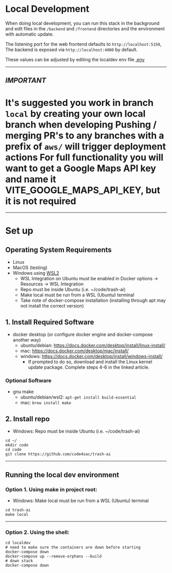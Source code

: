 # Local Development

When doing local development, you can run this stack in the background and
edit files in the `/backend` and `/frontend` directories and the environment
with automatic update.

The listening port for the web frontend defaults to `http://localhost:5150`,
The backend is exposed via `http://localhost:4000` by default.

These values can be adjusted by editing the localdev env file [.env](../localdev/.env)

---

## _*IMPORTANT*_

It's suggested you work in branch `local` by creating your own local branch when developing
Pushing / merging PR's to any branches with a prefix of `aws/` will trigger deployment actions
For full functionality you will want to get a Google Maps API key and name it VITE_GOOGLE_MAPS_API_KEY, but it is not required
=======


---
# Set up 

## Operating System Requirements
-   Linux
-   MacOS (testing)
-   Windows using [WSL2](https://learn.microsoft.com/en-us/windows/wsl/install)
    -   WSL Integration on Ubuntu must be enabled in Docker options -> Resources -> WSL Integration
    -   Repo must be inside Ubuntu (i.e. ~/code/trash-ai)
    -   Make local must be run from a WSL (Ubuntu) terminal
    -   Take note of docker-compose installation (installing through apt may not install the correct version)

## 1. Install Required Software
-   docker desktop (or configure docker engine and docker-compose another way)
    -   ubuntu/debian: https://docs.docker.com/desktop/install/linux-install/
    -   mac: https://docs.docker.com/desktop/mac/install/
    -   windows: https://docs.docker.com/desktop/install/windows-install/
        - If prompted to do so, download and install the Linux kernel update package. Complete steps 4-6 in the linked article.  
     
### Optional Software
-   gnu make
    -   ubuntu/debian/wsl2: `apt-get install build-essential`
    -   mac: `brew install make`

## 2. Install repo
- Windows: Repo must be inside Ubuntu (i.e. ~/code/trash-ai)

```shell
cd ~/
mkdir code
cd code
git clone https://github.com/code4sac/trash-ai
```

---

## Running the local dev environment

### Option 1. Using make in project root:
-   Windows: Make local must be run from a WSL (Ubuntu) terminal
```shell
cd trash-ai
make local
```

---

### Option 2. Using the shell:
```shell
cd localdev
# need to make sure the containers are down before starting
docker-compose down
docker-compose up --remove-orphans --build
# down stack
docker-compose down
```

